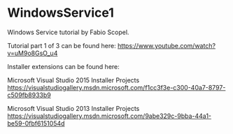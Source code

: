 # WindowsService1

Windows Service tutorial by Fabio Scopel.

Tutorial part 1 of 3 can be found here:
https://www.youtube.com/watch?v=uM9o8GsO_u4


Installer extensions can be found here:

Microsoft Visual Studio 2015 Installer Projects
https://visualstudiogallery.msdn.microsoft.com/f1cc3f3e-c300-40a7-8797-c509fb8933b9

Microsoft Visual Studio 2013 Installer Projects
https://visualstudiogallery.msdn.microsoft.com/9abe329c-9bba-44a1-be59-0fbf6151054d
